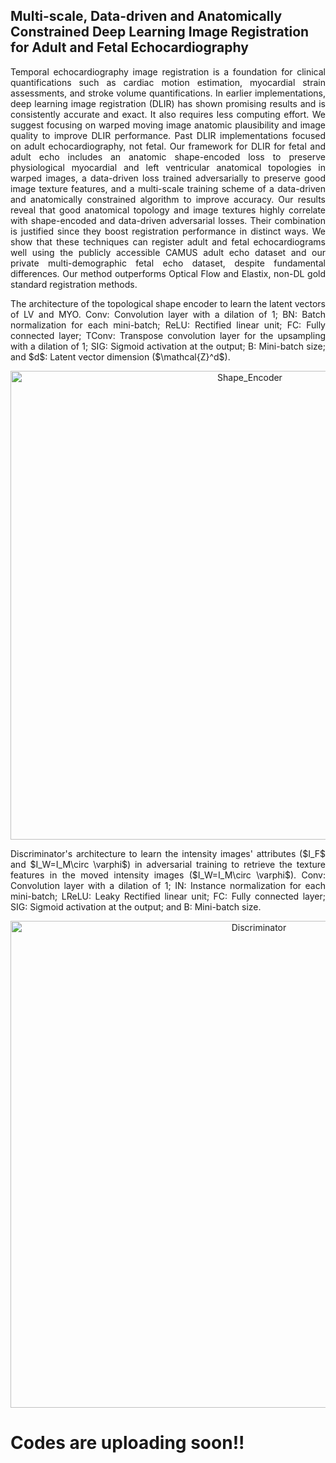 ## Multi-scale, Data-driven and Anatomically Constrained Deep Learning Image Registration for Adult and Fetal Echocardiography

<p align="justify"> Temporal echocardiography image registration is a foundation for clinical quantifications such as cardiac motion estimation, myocardial strain assessments, and stroke volume quantifications. In earlier implementations, deep learning image registration (DLIR) has shown promising results and is consistently accurate and exact. It also requires less computing effort. We suggest focusing on warped moving image anatomic plausibility and image quality to improve DLIR performance. Past DLIR implementations focused on adult echocardiography, not fetal. Our framework for DLIR for fetal and adult echo includes an anatomic shape-encoded loss to preserve physiological myocardial and left ventricular anatomical topologies in warped images, a data-driven loss trained adversarially to preserve good image texture features, and a multi-scale training scheme of a data-driven and anatomically constrained algorithm to improve accuracy. Our results reveal that good anatomical topology and image textures highly correlate with shape-encoded and data-driven adversarial losses. Their combination is justified since they boost registration performance in distinct ways. We show that these techniques can register adult and fetal echocardiograms well using the publicly accessible CAMUS adult echo dataset and our private multi-demographic fetal echo dataset, despite fundamental differences. Our method outperforms Optical Flow and Elastix, non-DL gold standard registration methods. </p>

<p align="justify">
The architecture of the topological shape encoder to learn the latent vectors of LV and MYO. Conv: Convolution layer with a dilation of 1; BN: Batch normalization for each mini-batch; ReLU: Rectified linear unit; FC: Fully connected layer; TConv: Transpose convolution layer for the upsampling with a dilation of 1; SIG: Sigmoid activation at the output; B: Mini-batch size; and $d$: Latent vector dimension ($\mathcal{Z}^d$).
</p>
<p align="center">
<img width="750" alt="Shape_Encoder" src="https://github.com/kamruleee51/DdC-AC-DLIR/assets/32570071/6c0f7808-27b3-4ea7-baeb-c0968174f82b">
</p>


<p align="justify">
Discriminator's architecture to learn the intensity images' attributes ($I_F$ and $I_W=I_M\circ \varphi$) in adversarial training to retrieve the texture features in the moved intensity images ($I_W=I_M\circ \varphi$). Conv: Convolution layer with a dilation of 1; IN: Instance normalization for each mini-batch; LReLU: Leaky Rectified linear unit; FC: Fully connected layer; SIG: Sigmoid activation at the output; and B: Mini-batch size.
</p>
<p align="center">
<img width="779" alt="Discriminator" src="https://github.com/kamruleee51/DdC-AC-DLIR/assets/32570071/218a7e98-aa54-4a2a-a39c-c06542e19d13">
</p>


# Codes are uploading soon!!


